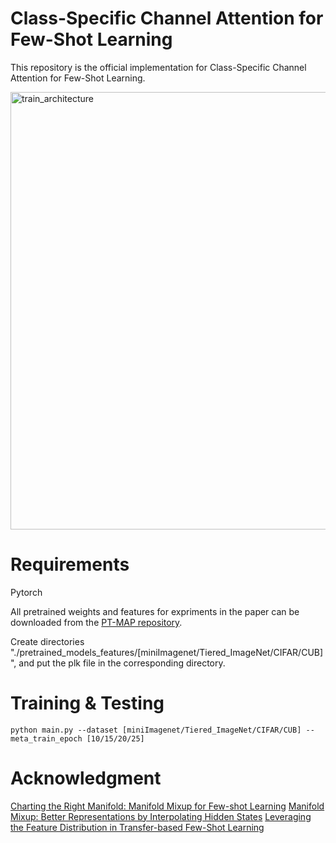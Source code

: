 # Class-Specific Channel Attention for Few-Shot Learning
This repository is the official implementation for Class-Specific Channel Attention for Few-Shot Learning.


<img width="700" alt="train_architecture" src="https://user-images.githubusercontent.com/78190023/187135637-4754a7d9-746d-468d-b1e5-faeb17437811.png">



# Requirements
Pytorch

All pretrained weights and features for expriments in the paper can be downloaded from the [PT-MAP repository](https://github.com/yhu01/PT-MAP#requirements).

Create directories "./pretrained_models_features/[miniImagenet/Tiered_ImageNet/CIFAR/CUB]", and put the plk file in the corresponding directory.

# Training & Testing
```
python main.py --dataset [miniImagenet/Tiered_ImageNet/CIFAR/CUB] --meta_train_epoch [10/15/20/25]
```
# Acknowledgment
[Charting the Right Manifold: Manifold Mixup for Few-shot Learning](https://arxiv.org/pdf/1907.12087v3.pdf)
[Manifold Mixup: Better Representations by Interpolating Hidden States](https://arxiv.org/pdf/1806.05236.pdf)
[Leveraging the Feature Distribution in Transfer-based Few-Shot Learning](https://arxiv.org/pdf/2006.03806.pdf)
